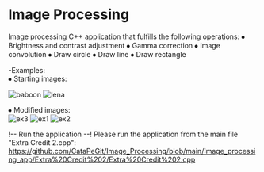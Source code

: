# Image Processing

Image processing C++ application that fulfills the following operations: 
⦁	Brightness and contrast adjustment
⦁	Gamma correction
⦁	Image convolution
⦁ Draw circle
⦁ Draw line
⦁ Draw rectangle

-Examples:<br />
⦁	Starting images:<br />

![baboon](https://user-images.githubusercontent.com/74926354/162574117-e72ad545-ee05-47ce-8f4f-480582ccb096.png)
![lena](https://user-images.githubusercontent.com/74926354/162574120-493edf12-03d4-478f-8c7c-899beadf1199.png)

⦁	Modified images:<br />
![ex3](https://user-images.githubusercontent.com/74926354/162574145-cb9062c9-a8a5-4577-854d-6159854c5b83.png)
![ex1](https://user-images.githubusercontent.com/74926354/162574140-6ae0d337-1577-4509-9626-075ec50eab06.png)
![ex2](https://user-images.githubusercontent.com/74926354/162574146-d8ddbf4a-25af-44be-b680-cc17afab6701.png)

!-- Run the application --!
Please run the application from the main file "Extra Credit 2.cpp": https://github.com/CataPeGit/Image_Processing/blob/main/Image_processing_app/Extra%20Credit%202/Extra%20Credit%202.cpp

